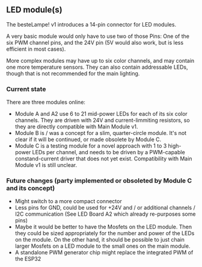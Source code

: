 <!--
SPDX-FileCopyrightText: 2024 Lena Schimmel <mail@lenaschimmel.de>
SPDX-License-Identifier: CC-BY-SA-4.0

[besteLampe!](https://lenaschimmel.de/besteLampe!) © 2024 by [Lena Schimmel](mailto:mail@lenaschimmel.de) is licensed under [CC BY-SA 4.0](http://creativecommons.org/licenses/by-sa/4.0/?ref=chooser-v1)
-->

## LED module(s)
The besteLampe! v1 introduces a 14-pin connector for LED modules. 

A very basic module would only have to use two of those Pins: One of the six PWM channel pins, and the 24V pin (5V would also work, but is less efficient in most cases).

More complex modules may have up to six color channels, and may contain one more temperature sensors. They can also contain addressable LEDs, though that is not recommended for the main lighting.

### Current state
There are three modules online:
 * Module A and A2 use 6 to 21 mid-power LEDs for each of its six color channels. They are driven with 24V and current-limmiting resistors, so they are directly compatible with Main Module v1.
 * Module B is / was a concept for a slim, quarter-circle module. It's not clear if it will be continued, or made obsolete by Module C.
 * Module C is a testing module for a novel approach with 1 to 3 high-power LEDs per channel, and needs to be driven by a PWM-capable constand-current driver that does not yet exist. Compatibility with Main Module v1 is still unclear.

### Future changes (party implemented or obsoleted by Module C and its concept)
 * Might switch to a more compact connector
 * Less pins for GND, could be used for +24V and / or additional channels / I2C communication (See LED Board A2 which already re-purposes some pins)
 * Maybe it would be better to have the Mosfets on the LED module. Then they could be sized appropriately for the number and power of the LEDs on the module. On the other hand, it should be possible to just chain larger Mosfets on a LED module to the small ones on the main module.
 * A standalone PWM generator chip might replace the integrated PWM of the ESP32